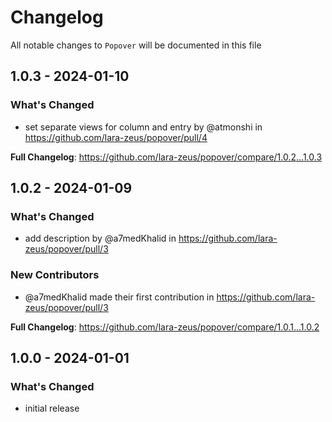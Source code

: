 # Changelog

All notable changes to `Popover` will be documented in this file

## 1.0.3 - 2024-01-10

### What's Changed

* set separate views for column and entry by @atmonshi in https://github.com/lara-zeus/popover/pull/4

**Full Changelog**: https://github.com/lara-zeus/popover/compare/1.0.2...1.0.3

## 1.0.2 - 2024-01-09

### What's Changed

* add description by @a7medKhalid in https://github.com/lara-zeus/popover/pull/3

### New Contributors

* @a7medKhalid made their first contribution in https://github.com/lara-zeus/popover/pull/3

**Full Changelog**: https://github.com/lara-zeus/popover/compare/1.0.1...1.0.2

## 1.0.0 - 2024-01-01

### What's Changed

- initial release

